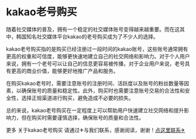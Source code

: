 # kakao老号购买

随着社交媒体的普及，拥有一个稳定的社交媒体账号变得越来越重要。而在这其中，韩国知名社交媒体平台kakao的老号购买成为了不少人的选择。

kakao老号购买指的是购买已经注册过一段时间的kakao账号，这些账号通常拥有更高的权重和可信度，能够更快速地建立自己的社交网络和影响力。对于个人用户来说，拥有一个老号可以让自己的信息更容易被传播，对于企业用户来说，老号具有更高的商业价值，能够更好地推广产品和服务。

在购买kakao老号时，需要注意账号的注册时间、活跃度以及账号的粉丝数量等因素，以确保账号的质量和稳定性。此外，购买时也需要注意账号交易的合法性和安全性，选择正规渠道进行购买，避免造成不必要的损失。

总的来说，kakao老号购买在一定程度上可以帮助用户快速建立社交网络和提升影响力，但在购买时需要谨慎选择，确保账号的质量和合法性。

更多 关于kakao老号购买 请通过✈与我们联系，感谢阅读，谢谢！[点这里联系✈](https://sms.k02.cc)